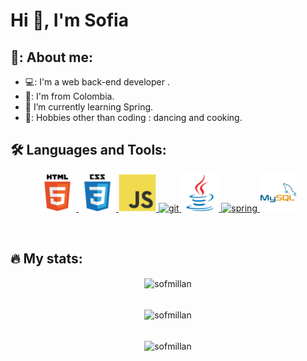 
<!--
**sofmillan/sofmillan** is a ✨ _special_ ✨ repository because its `README.md` (this file) appears on your GitHub profile.
Here are some ideas to get you started:
- 🔭 I’m currently working on ...
- 🌱 I’m currently learning ...
- 👯 I’m looking to collaborate on ...
- 🤔 I’m looking for help with ...
- 💬 Ask me about ...
- 📫 How to reach me: ...
- 😄 Pronouns: ...
- ⚡ Fun fact: ...
-->


# Hi 👋, I'm Sofia
## 🌆: About me:
- 💻: I'm a web back-end developer .
- 📍: I'm from Colombia.
- 🌱 I’m currently learning Spring.
- 🍒: Hobbies other than coding : dancing and cooking.

## :hammer_and_wrench: Languages and Tools:
<p align="center"> 
  <a href="https://www.w3.org/html/" target="_blank" rel="noreferrer"> <img src="https://raw.githubusercontent.com/devicons/devicon/master/icons/html5/html5-original-wordmark.svg" alt="html5" width="60" height="60"/> 
  </a> 
  <a href="https://www.w3schools.com/css/" target="_blank" rel="noreferrer"> <img src="https://raw.githubusercontent.com/devicons/devicon/master/icons/css3/css3-original-wordmark.svg" alt="css3" width="60" height="60"/> </a> 
   <a href="https://developer.mozilla.org/en-US/docs/Web/JavaScript" target="_blank" rel="noreferrer"> <img src="https://raw.githubusercontent.com/devicons/devicon/master/icons/javascript/javascript-original.svg" alt="javascript" width="60" height="60"/> </a>
  <a href="https://git-scm.com/" target="_blank" rel="noreferrer"> <img src="https://www.vectorlogo.zone/logos/git-scm/git-scm-icon.svg" alt="git" width="60" height="60"/> </a> 
  <a href="https://www.java.com" target="_blank" rel="noreferrer"> <img src="https://raw.githubusercontent.com/devicons/devicon/master/icons/java/java-original.svg" alt="java" width="60" height="60"/> </a>
  <a href="https://spring.io/" target="_blank" rel="noreferrer"> <img src="https://www.vectorlogo.zone/logos/springio/springio-icon.svg" alt="spring" width="60" height="60"/> </a> 
   <a href="https://www.mysql.com/" target="_blank" rel="noreferrer"> <img src="https://raw.githubusercontent.com/devicons/devicon/master/icons/mysql/mysql-original-wordmark.svg" alt="mysql" width="60" height="60"/> </a>
</p>

<br>

## :fire: My stats:
<p align="center"> <img align="center" src="https://github-readme-stats.vercel.app/api/top-langs?username=sofmillan&show_icons=true&locale=en&layout=compact&theme=dracula" alt="sofmillan"  width="380"> </p>
  
 <p align="center"><br/> <img align="center" src="https://github-readme-stats.vercel.app/api?username=sofmillan&show_icons=true&locale=en&theme=dracula" alt="sofmillan" width="380" /> <br/></p>

<p align="center"><br/><img align="center" src="https://github-readme-streak-stats.herokuapp.com/?user=sofmillan&theme=dracula" alt="sofmillan" width="380"/></p>

